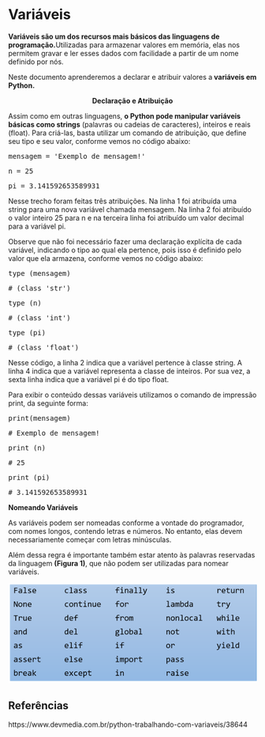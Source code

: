 <h1>Variáveis</h1>
<p><b>Variáveis são um dos recursos mais básicos das linguagens de programação.</b>Utilizadas para armazenar valores em memória, elas nos permitem gravar e ler esses dados com facilidade a partir de um nome definido por nós.</p>
<p>Neste documento aprenderemos a declarar e atribuir valores a<b> variáveis em Python.</b></p>
<p align="center"><b>Declaração e Atribuição</b></p>
<p>Assim como em outras linguagens, <b>o Python pode manipular variáveis básicas como strings</b> (palavras ou cadeias de caracteres), inteiros e reais (float). Para criá-las, basta utilizar um comando de atribuição, que define seu tipo e seu valor, conforme vemos no código abaixo:</p>
<pre>mensagem = 'Exemplo de mensagem!'</pre>
<pre>n = 25</pre>
<pre>pi = 3.141592653589931</pre>
<p>Nesse trecho foram feitas três atribuições. Na linha 1 foi atribuída uma string para uma nova variável chamada mensagem. Na linha 2 foi atribuído o valor inteiro 25 para n e na terceira linha foi atribuído um valor decimal para a variável pi.</p>
<p>Observe que não foi necessário fazer uma declaração explícita de cada variável, indicando o tipo ao qual ela pertence, pois isso é definido pelo valor que ela armazena, conforme vemos no código abaixo:</p>
<pre>type (mensagem)</pre>
<pre># (class 'str')</pre>
<pre>type (n)</pre>
<pre># (class 'int')</pre>
<pre>type (pi)</pre>
<pre># (class 'float')</pre>
<p>Nesse código, a linha 2 indica que a variável pertence à classe string. A linha 4 indica que a variável representa a classe de inteiros. Por sua vez, a sexta linha indica que a variável pi é do tipo float.</p>
<p>Para exibir o conteúdo dessas variáveis utilizamos o comando de impressão print, da seguinte forma:</p>
<pre>print(mensagem)</pre>
<pre># Exemplo de mensagem!</pre>
<pre>print (n)</pre>
<pre># 25</pre>
<pre>print (pi)</pre>
<pre># 3.141592653589931</pre>
<p><b>Nomeando Variáveis</b></p>
<p>As variáveis podem ser nomeadas conforme a vontade do programador, com nomes longos, contendo letras e números. No entanto, elas devem necessariamente começar com letras minúsculas.</p>
<p>Além dessa regra é importante também estar atento às palavras reservadas da linguagem <b>(Figura 1)</b>, que não podem ser utilizadas para nomear variáveis.</p>
<img src="Palavras_Reservadas.png">
<h2>Referências</h2>
<p>https://www.devmedia.com.br/python-trabalhando-com-variaveis/38644</p>

